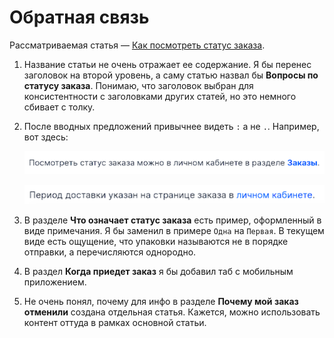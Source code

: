 # Обратная связь

Рассматриваемая статья — [Как посмотреть статус заказа](https://docs.ozon.ru/common/moj-zakaz/gde-moj-zakaz/?country=RU).

1. Название статьи не очень отражает ее содержание. Я бы перенес заголовок на второй уровень, а саму статью назвал бы **Вопросы по статусу заказа**. Понимаю, что заголовок выбран для консистентности с заголовками других статей, но это немного сбивает с толку.
1. После вводных предложений привычнее видеть `:` а не `.`. Например, вот здесь:

    ![first-example](../_assets/first-example.png)

    ![second-example](../_assets/second-example.png)

1. В разделе **Что означает статус заказа** есть пример, оформленный в виде примечания. Я бы заменил в примере `Одна` на `Первая`. В текущем виде есть ощущение, что упаковки называются не в порядке отправки, а перечисляются однородно. 
1. В раздел **Когда приедет заказ** я бы добавил таб с мобильным приложением.
1. Не очень понял, почему для инфо в разделе **Почему мой заказ отменили** создана отдельная статья. Кажется, можно использовать контент оттуда в рамках основной статьи.